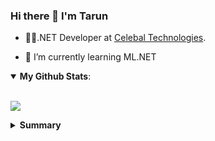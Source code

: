 ### Hi there 👋 I'm Tarun


- 🦸‍♂️.NET Developer at [Celebal Technologies](https://www.linkedin.com/company/celebaltechnologies/mycompany/).

- 🌱 I’m currently learning ML.NET
 

<details open>
    <summary><b>My Github Stats</b>:</summary><br>
    <p align>
        <img src="https://github-readme-stats.vercel.app/api?username=tarunrpmahar&count_private=true">
    </p>
</details>


<details>
    <summary><b>Summary</b></summary><br>

   ![Summary](https://metrics.lecoq.io/tarunrpmahar?template=classic&activity=1&followup=1&languages=1&lines=1&people=1&activity.limit=5&activity.days=14&activity.filter=all&activity.visibility=all&activity.timestamps=false&languages.colors=github&languages.threshold=0%25&people.limit=28&people.size=28&people.types=followers%2C%20following&people.identicons=false&people.shuffle=false&config.timezone=Asia%2FCalcutta&config.twemoji=true)

</details>



<!-- ### Hi there 👋
- 🦸‍♂️.NET Developer at Celebal Technologies.
- 🔭 I’m currently working on ...
- 🌱 I’m currently learning ML.NET
- 👯 I’m looking to collaborate on ...
- 🤔 I’m looking for help with ...
- 💬 Ask me about ...
- 📫 How to reach me: ...
- 😄 Pronouns: ...
- ⚡ Fun fact: ... -->
